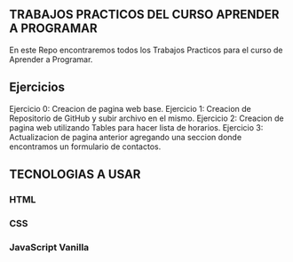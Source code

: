 ## TRABAJOS PRACTICOS DEL CURSO APRENDER A PROGRAMAR

En este Repo encontraremos todos los Trabajos Practicos para el curso de Aprender a Programar.

## Ejercicios

Ejercicio 0: Creacion de pagina web base.
Ejercicio 1: Creacion de Repositorio de GitHub y subir archivo en el mismo.
Ejercicio 2: Creacion de pagina web utilizando Tables para hacer lista de horarios.
Ejercicio 3: Actualizacion de pagina anterior agregando una seccion donde encontramos un formulario de contactos.

## TECNOLOGIAS A USAR
### HTML
### CSS
### JavaScript Vanilla
